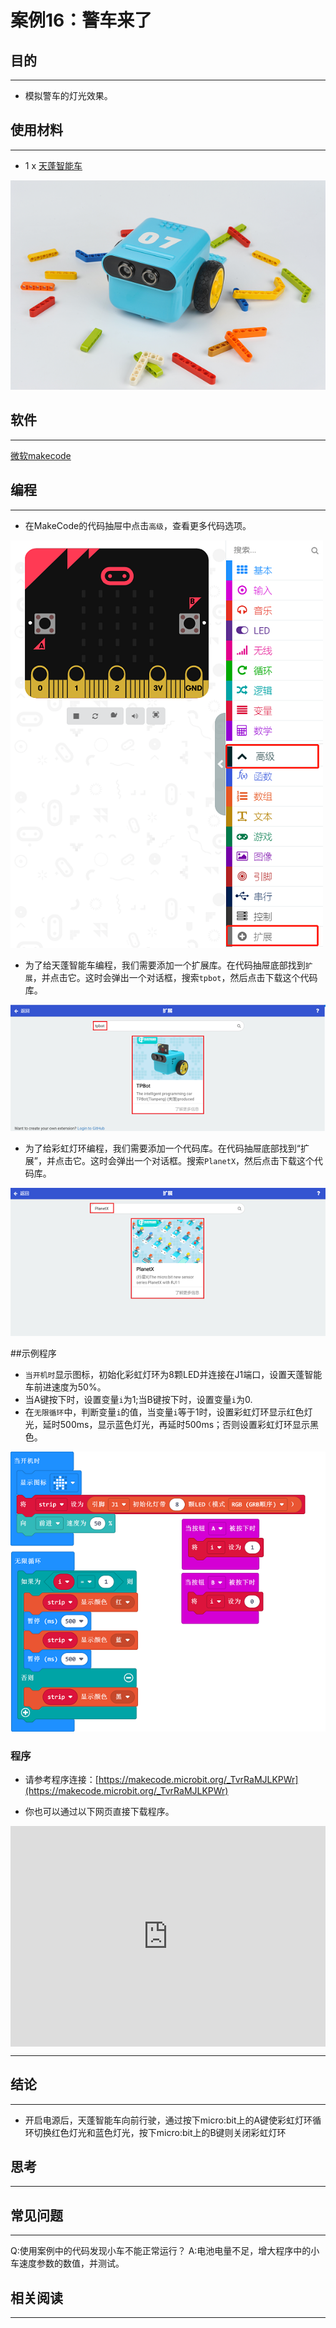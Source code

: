 # 案例16：警车来了

## 目的
---
- 模拟警车的灯光效果。

## 使用材料
---

- 1 x [天蓬智能车](https://item.taobao.com/item.htm?spm=a1z10.5-c-s.w4002-18602834185.41.68d15ccfBFHNPy&id=618758535761)



![](./images/TPBot_tianpeng_case_01_01.png)





## 软件
---
[微软makecode](https://makecode.microbit.org/#)


## 编程
---


- 在MakeCode的代码抽屉中点击`高级`，查看更多代码选项。

![](./images/TPBot_tianpeng_case_01_02.png)

- 为了给天蓬智能车编程，我们需要添加一个扩展库。在代码抽屉底部找到`扩展`，并点击它。这时会弹出一个对话框，搜索`tpbot`，然后点击下载这个代码库。

![](./images/TPBot_tianpeng_case_01_03.png)

- 为了给彩虹灯环编程，我们需要添加一个代码库。在代码抽屉底部找到“扩展”，并点击它。这时会弹出一个对话框。搜索`PlanetX`，然后点击下载这个代码库。

![](./images/TPBot_tianpeng_case_15_03.png)

##示例程序

- `当开机时`显示图标，初始化彩虹灯环为8颗LED并连接在J1端口，设置天蓬智能车前进速度为50%。
- 当A键按下时，设置变量`i`为1;当B键按下时，设置变量`i`为0.
- 在`无限循环`中，判断变量`i`的值，当变量`i`等于1时，设置彩虹灯环显示红色灯光，延时500ms，显示蓝色灯光，再延时500ms；否则设置彩虹灯环显示黑色。


![](./images/TPBot_tianpeng_case_16_04.png)


### 程序
- 请参考程序连接：[https://makecode.microbit.org/_TvrRaMJLKPWr](https://makecode.microbit.org/_TvrRaMJLKPWr)

- 你也可以通过以下网页直接下载程序。

<div style="position:relative;height:0;padding-bottom:70%;overflow:hidden;"><iframe style="position:absolute;top:0;left:0;width:100%;height:100%;" src="https://makecode.microbit.org/#pub:_TvrRaMJLKPWr" frameborder="0" sandbox="allow-popups allow-forms allow-scripts allow-same-origin"></iframe></div>  

---
## 结论
---

- 开启电源后，天蓬智能车向前行驶，通过按下micro:bit上的A键使彩虹灯环循环切换红色灯光和蓝色灯光，按下micro:bit上的B键则关闭彩虹灯环


## 思考
---


## 常见问题
---
Q:使用案例中的代码发现小车不能正常运行？
A:电池电量不足，增大程序中的小车速度参数的数值，并测试。

## 相关阅读  
---


